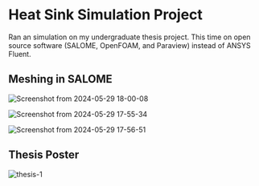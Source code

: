# Heat Sink Simulation Project
Ran an simulation on my undergraduate thesis project. This time on open source software (SALOME, OpenFOAM, and Paraview) instead of ANSYS Fluent.

## Meshing in SALOME

![Screenshot from 2024-05-29 18-00-08](https://github.com/HanChenyue/Heat_Sink_Simulation/assets/112244877/43e530c9-14f1-4e1e-be58-250711b1a439)

![Screenshot from 2024-05-29 17-55-34](https://github.com/HanChenyue/Heat_Sink_Simulation/assets/112244877/e65f8c48-a16b-4ecb-a08e-e51c724df6b4)

![Screenshot from 2024-05-29 17-56-51](https://github.com/HanChenyue/Heat_Sink_Simulation/assets/112244877/d5658b51-86cd-4ec9-a118-39872808749d)

## Thesis Poster
![thesis-1](https://github.com/HanChenyue/Heat_Sink_Simulation/assets/112244877/8f37c9e7-dcbe-4ffd-b205-4137823db0df)

